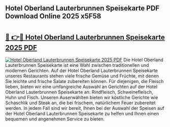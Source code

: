 ## Hotel Oberland Lauterbrunnen Speisekarte PDF Download Online 2025 x5F58

# <h2><a href="http://gcbrfty.nevu.top/?p=Hotel+Oberland+Lauterbrunnen+Speisekarte">🔗 👉🔴 Hotel Oberland Lauterbrunnen Speisekarte 2025 PDF</a></h2>

[![Hotel Oberland Lauterbrunnen Speisekarte 2025 PDF](https://i.imgur.com/dBaPXMq.png)](http://gcbrfty.nevu.top/?p=Hotel+Oberland+Lauterbrunnen+Speisekarte)
Die Hotel Oberland Lauterbrunnen Speisekarte ist eine Wahl zwischen traditionellen und modernen Gerichten. Auf der Hotel Oberland Lauterbrunnen Speisekarte unseres Restaurants stehen viele frische Gemüse und Früchte, mit denen Sie leichte und frische Salate zubereiten können. Für diejenigen, die Fleisch lieben, bieten wir eine umfangreiche Auswahl an Gerichten auf der Hotel Oberland Lauterbrunnen Speisekarte an: Rindfleisch, Schweinefleisch, Huhn und Fisch. Unseren Auserwählten bieten wir köstliche Gerichte wie Schaschlik und Steak an, die bei frischem, natürlichem Feuer zubereitet werden. In jedem Fall sind wir bereit, Ihnen bei der Auswahl der Speisen auf der Hotel Oberland Lauterbrunnen Speisekarte zu helfen und Ihnen einen bequemen und angenehmen Service zu bieten.
